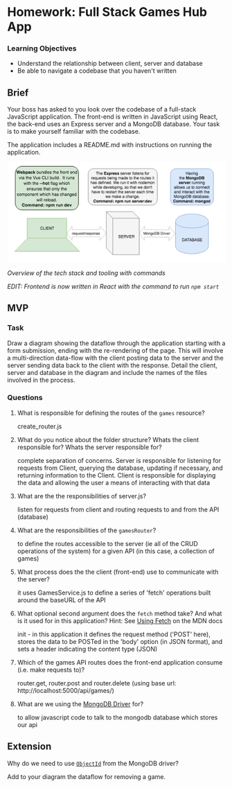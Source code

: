 # Homework: Full Stack Games Hub App

### Learning Objectives

- Understand the relationship between client, server and database
- Be able to navigate a codebase that you haven't written

## Brief

Your boss has asked to you look over the codebase of a full-stack JavaScript application. The front-end is written in JavaScript using React, the back-end uses an Express server and a MongoDB database. Your task is to make yourself familiar with the codebase.

The application includes a README.md with instructions on running the application.

![Overview of the tech stack and tooling with commands](images/tech_stack_with_commands.png)

*Overview of the tech stack and tooling with commands*

*EDIT: Frontend is now written in React with the command to run `npm start`*

## MVP

### Task

Draw a diagram showing the dataflow through the application starting with a form submission, ending with the re-rendering of the page. This will involve a multi-direction data-flow with the client posting data to the server and the server sending data back to the client with the response. Detail the client, server and database in the diagram and include the names of the files involved in the process.

### Questions

1. What is responsible for defining the routes of the `games` resource?

    create_router.js

2. What do you notice about the folder structure?  Whats the client responsible for? Whats the server responsible for?

    complete separation of concerns. Server is responsible for listening for requests from Client, querying the database, updating if necessary, and returning information to the Client. Client is responsible for displaying the data and allowing the user a means of interacting with that data

3. What are the the responsibilities of server.js?

    listen for requests from client and routing requests to and from the API (database)

4. What are the responsibilities of the `gamesRouter`?

    to define the routes accessible to the server (ie all of the CRUD operations of the system) for a given API (in this case, a collection of games)

5. What process does the the client (front-end) use to communicate with the server?

    it uses GamesService.js to define a series of 'fetch' operations built around the baseURL of the API

6. What optional second argument does the `fetch` method take? And what is it used for in this application? Hint: See [Using Fetch](https://developer.mozilla.org/en-US/docs/Web/API/Fetch_API/Using_Fetch) on the MDN docs

    init - in this application it defines the request method ('POST' here), stores the data to be POSTed in the 'body' option (in JSON format), and sets a header indicating the content type (JSON)


7. Which of the games API routes does the front-end application consume (i.e. make requests to)?

    router.get, router.post and router.delete (using base url: http://localhost:5000/api/games/)

8. What are we using the [MongoDB Driver](http://mongodb.github.io/node-mongodb-native/) for?

    to allow javascript code to talk to the mongodb database which stores our api

## Extension

Why do we need to use [`ObjectId`](https://mongodb.github.io/node-mongodb-native/api-bson-generated/objectid.html) from the MongoDB driver?

Add to your diagram the dataflow for removing a game.
